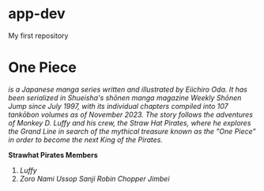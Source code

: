 # app-dev
My first repository

# One Piece

*is a Japanese manga series written and illustrated by Eiichiro Oda. It has been serialized in Shueisha's shōnen manga magazine Weekly Shōnen Jump since July 1997, with its individual chapters compiled into 107 tankōbon volumes as of November 2023. The story follows the adventures of Monkey D. Luffy and his crew, the Straw Hat Pirates, where he explores the Grand Line in search of the mythical treasure known as the "One Piece" in order to become the next King of the Pirates.*

**Strawhat Pirates Members**

1. *Luffy*
2. *Zoro*
*Nami*
*Ussop*
*Sanji*
*Robin*
*Chopper*
*Jimbei*
